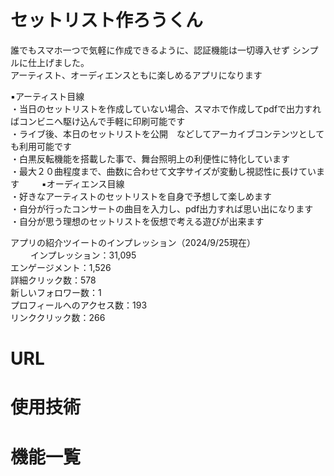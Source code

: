 # セットリスト作ろうくん

誰でもスマホ一つで気軽に作成できるように、認証機能は一切導入せず
シンプルに仕上げました。<br >
アーティスト、オーディエンスともに楽しめるアプリになります
<br >

▪️アーティスト目線<br >
・当日のセットリストを作成していない場合、スマホで作成してpdfで出力すればコンビニへ駆け込んで手軽に印刷可能です<br >
・ライブ後、本日のセットリストを公開　などしてアーカイブコンテンツとしても利用可能です<br >
・白黒反転機能を搭載した事で、舞台照明上の利便性に特化しています<br >
・最大２０曲程度まで、曲数に合わせて文字サイズが変動し視認性に長けています
　　
▪️オーディエンス目線<br >
・好きなアーティストのセットリストを自身で予想して楽しめます<br >
・自分が行ったコンサートの曲目を入力し、pdf出力すれば思い出になります<br >
・自分が思う理想のセットリストを仮想で考える遊びが出来ます<br >

アプリの紹介ツイートのインプレッション（2024/9/25現在）<br >
　　 インプレッション：31,095<br >
    エンゲージメント：1,526<br >
    詳細クリック数：578<br >
    新しいフォロワー数：1<br >
    プロフィールへのアクセス数：193<br >
    リンククリック数：266<br >


# URL


# 使用技術

# 機能一覧
